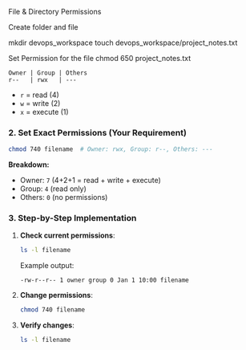 File & Directory Permissions

Create folder and file

mkdir devops_workspace
touch devops_workspace/project_notes.txt

Set Permission for the file
chmod 650 project_notes.txt

```
Owner | Group | Others
r--   | rwx   | ---
```
- `r` = read (4)
- `w` = write (2)
- `x` = execute (1)

### **2. Set Exact Permissions (Your Requirement)**
```bash
chmod 740 filename  # Owner: rwx, Group: r--, Others: ---
```
**Breakdown:**
- Owner: `7` (4+2+1 = read + write + execute)
- Group: `4` (read only)
- Others: `0` (no permissions)

### **3. Step-by-Step Implementation**
1. **Check current permissions**:
   ```bash
   ls -l filename
   ```
   Example output:
   ```
   -rw-r--r-- 1 owner group 0 Jan 1 10:00 filename
   ```

2. **Change permissions**:
   ```bash
   chmod 740 filename
   ```

3. **Verify changes**:
   ```bash
   ls -l filename
  